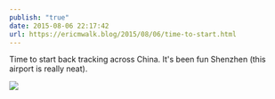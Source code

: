 ```yaml
---
publish: "true"
date: 2015-08-06 22:17:42
url: https://ericmwalk.blog/2015/08/06/time-to-start.html
---
```


Time to start back tracking across China. It's been fun Shenzhen (this airport is really neat).

![](https://ericmwalk.blog/uploads/2022/3acdd004e1.jpg)